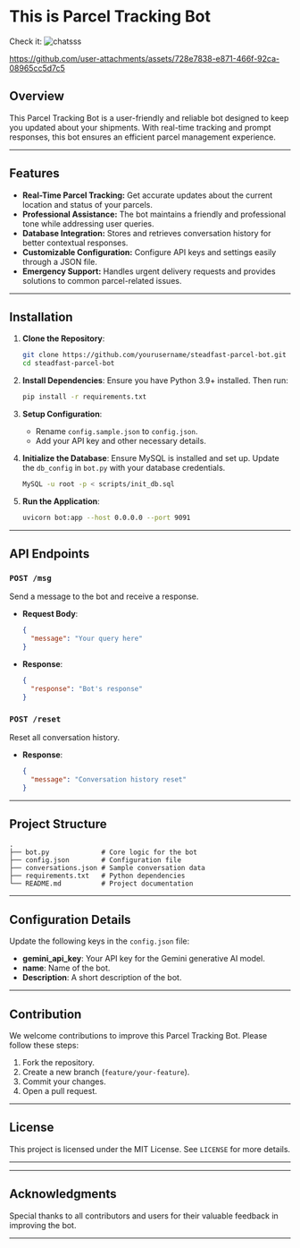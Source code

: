 # This is Parcel Tracking Bot

Check it: ![chatsss](https://github.com/user-attachments/assets/cb6c0809-fc91-4a59-b0cf-898989248d07)

https://github.com/user-attachments/assets/728e7838-e871-466f-92ca-08965cc5d7c5


## Overview
This Parcel Tracking Bot is a user-friendly and reliable bot designed to keep you updated about your shipments. With real-time tracking and prompt responses, this bot ensures an efficient parcel management experience.

---

## Features
- **Real-Time Parcel Tracking:** Get accurate updates about the current location and status of your parcels.
- **Professional Assistance:** The bot maintains a friendly and professional tone while addressing user queries.
- **Database Integration:** Stores and retrieves conversation history for better contextual responses.
- **Customizable Configuration:** Configure API keys and settings easily through a JSON file.
- **Emergency Support:** Handles urgent delivery requests and provides solutions to common parcel-related issues.

---

## Installation

1. **Clone the Repository**:
   ```bash
   git clone https://github.com/yourusername/steadfast-parcel-bot.git
   cd steadfast-parcel-bot
   ```

2. **Install Dependencies**:
   Ensure you have Python 3.9+ installed. Then run:
   ```bash
   pip install -r requirements.txt
   ```

3. **Setup Configuration**:
   - Rename `config.sample.json` to `config.json`.
   - Add your API key and other necessary details.

4. **Initialize the Database**:
   Ensure MySQL is installed and set up. Update the `db_config` in `bot.py` with your database credentials.
   ```bash
   MySQL -u root -p < scripts/init_db.sql
   ```

5. **Run the Application**:
   ```bash
   uvicorn bot:app --host 0.0.0.0 --port 9091
   ```

---

## API Endpoints

### `POST /msg`
Send a message to the bot and receive a response.

- **Request Body**:
  ```json
  {
    "message": "Your query here"
  }
  ```

- **Response**:
  ```json
  {
    "response": "Bot's response"
  }
  ```

### `POST /reset`
Reset all conversation history.

- **Response**:
  ```json
  {
    "message": "Conversation history reset"
  }
  ```

---

## Project Structure

```plaintext
.
├── bot.py             # Core logic for the bot
├── config.json        # Configuration file
├── conversations.json # Sample conversation data
├── requirements.txt   # Python dependencies
└── README.md          # Project documentation
```

---

## Configuration Details

Update the following keys in the `config.json` file:

- **gemini_api_key**: Your API key for the Gemini generative AI model.
- **name**: Name of the bot.
- **Description**: A short description of the bot.

---

## Contribution

We welcome contributions to improve this Parcel Tracking Bot. Please follow these steps:

1. Fork the repository.
2. Create a new branch (`feature/your-feature`).
3. Commit your changes.
4. Open a pull request.

---

## License
This project is licensed under the MIT License. See `LICENSE` for more details.

---

---

## Acknowledgments

Special thanks to all contributors and users for their valuable feedback in improving the bot.

---
